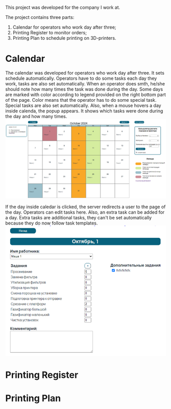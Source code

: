 This project was developed for the company I work at.

The project contains three parts:
1. Calendar for operators who work day after three;
2. Printing Register to monitor orders;
3. Printing Plan to schedule printing on 3D-printers.

# Calendar
The calendar was developed for operators who work day after three. It sets schedule automatically.
Operators have to do some tasks each day they work, tasks are also set automatically. When an operator does smth, he/she should note how many times the task was done during the day.
Some days are marked with color according to legend provided on the right bottom part of the page. Color means that the operator has to do some special task. Special tasks are also set automatically.
Also, when a mouse hovers a day inside calenda, the popup appears. It shows which tasks were done during the day and how many times.
![calendar](images/calendar.png)

If the day inside caledar is clicked, the server redirects a user to the page of the day. Operators can edit tasks here. Also, an extra task can be added for a day. Extra tasks are additional tasks, they can't be set automatically because they do now follow task templates.
![edit_day](images/edit_day.png)

# Printing Register


# Printing Plan
